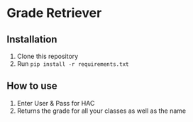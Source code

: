 # Grade Retriever

## Installation

1. Clone this repository
2. Run `pip install -r requirements.txt`

## How to use
1. Enter User & Pass for HAC
2. Returns the grade for all your classes as well as the name 
